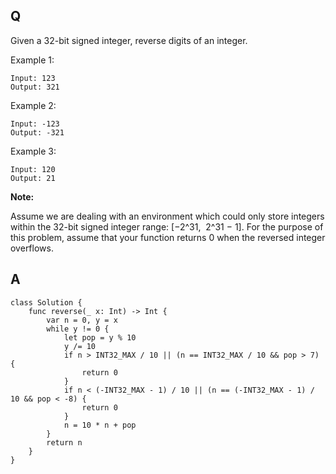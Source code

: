 ## Q

Given a 32-bit signed integer, reverse digits of an integer.

Example 1:

```
Input: 123
Output: 321
```

Example 2:

```
Input: -123
Output: -321
```

Example 3:

```
Input: 120
Output: 21
```

**Note:**

Assume we are dealing with an environment which could only store integers within the 32-bit signed integer range: [−2^31,  2^31 − 1]. For the purpose of this problem, assume that your function returns 0 when the reversed integer overflows.


## A

```
class Solution {
    func reverse(_ x: Int) -> Int {
        var n = 0, y = x
        while y != 0 {
            let pop = y % 10
            y /= 10
            if n > INT32_MAX / 10 || (n == INT32_MAX / 10 && pop > 7) {
                return 0
            }
            if n < (-INT32_MAX - 1) / 10 || (n == (-INT32_MAX - 1) / 10 && pop < -8) {
                return 0
            }
            n = 10 * n + pop
        }
        return n
    }
}
```
